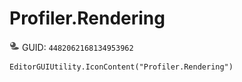 # Profiler.Rendering
![](/img/Profiler.Rendering.png)
GUID: `4482062168134953962`
```
EditorGUIUtility.IconContent("Profiler.Rendering")
```
